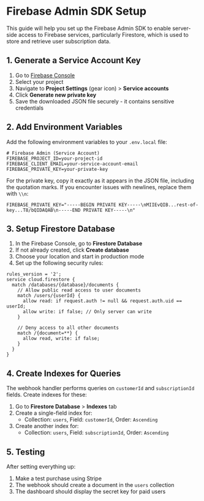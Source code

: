 # Firebase Admin SDK Setup

This guide will help you set up the Firebase Admin SDK to enable server-side access to Firebase services, particularly Firestore, which is used to store and retrieve user subscription data.

## 1. Generate a Service Account Key

1. Go to [Firebase Console](https://console.firebase.google.com/)
2. Select your project
3. Navigate to **Project Settings** (gear icon) > **Service accounts**
4. Click **Generate new private key**
5. Save the downloaded JSON file securely - it contains sensitive credentials

## 2. Add Environment Variables

Add the following environment variables to your `.env.local` file:

```
# Firebase Admin (Service Account)
FIREBASE_PROJECT_ID=your-project-id
FIREBASE_CLIENT_EMAIL=your-service-account-email
FIREBASE_PRIVATE_KEY=your-private-key
```

For the private key, copy it exactly as it appears in the JSON file, including the quotation marks. If you encounter issues with newlines, replace them with `\\n`:

```
FIREBASE_PRIVATE_KEY="-----BEGIN PRIVATE KEY-----\nMIIEvQIB...rest-of-key...T8/bQIDAQAB\n-----END PRIVATE KEY-----\n"
```

## 3. Setup Firestore Database

1. In the Firebase Console, go to **Firestore Database**
2. If not already created, click **Create database**
3. Choose your location and start in production mode
4. Set up the following security rules:

```
rules_version = '2';
service cloud.firestore {
  match /databases/{database}/documents {
    // Allow public read access to user documents
    match /users/{userId} {
      allow read: if request.auth != null && request.auth.uid == userId;
      allow write: if false; // Only server can write
    }
    
    // Deny access to all other documents
    match /{document=**} {
      allow read, write: if false;
    }
  }
}
```

## 4. Create Indexes for Queries

The webhook handler performs queries on `customerId` and `subscriptionId` fields. Create indexes for these:

1. Go to **Firestore Database** > **Indexes** tab
2. Create a single-field index for:
   - Collection: `users`, Field: `customerId`, Order: `Ascending`
3. Create another index for:
   - Collection: `users`, Field: `subscriptionId`, Order: `Ascending`

## 5. Testing

After setting everything up:

1. Make a test purchase using Stripe
2. The webhook should create a document in the `users` collection
3. The dashboard should display the secret key for paid users 